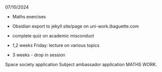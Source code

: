 

07/10/2024
- Maths exercises
- Obsidian export to jekyll site/page on uni-work.ibaguette.com


- complete quiz on academic misconduct
- 1,2 weeks Friday: lecture on various topics
- 3 weeks - drop in session

Space society application
Subject ambassador application
MATHS WORK.